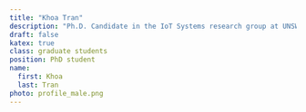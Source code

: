```yaml
---
title: "Khoa Tran"
description: "Ph.D. Candidate in the IoT Systems research group at UNSW"
draft: false
katex: true
class: graduate students
position: PhD student
name: 
  first: Khoa
  last: Tran
photo: profile_male.png
---
```

